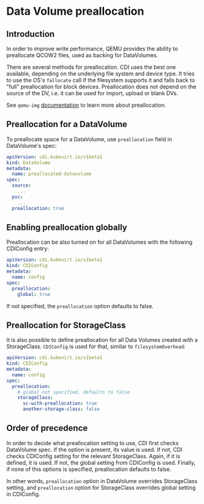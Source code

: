 # Data Volume preallocation

## Introduction

In order to improve write performance, QEMU provides the ability to preallocate QCOW2 files, used
as backing for DataVolumes.

There are several methods for preallocation. CDI uses the best one available, depending on the
underlying file system and device type. It tries to use the OS's `fallocate` call if the filesystem
supports it and falls back to "full" preallocation for block devices. Preallocation does not depend
on the source of the DV, i.e. it can be used for import, upload or blank DVs.

See `qemu-img` [documentation](https://qemu.readthedocs.io/en/latest/system/images.html) to learn
more about preallocation.

## Preallocation for a DataVolume

To preallocate space for a DataVolume, use `preallocation` field in DataVolume's spec:

```yaml
apiVersion: cdi.kubevirt.io/v1beta1
kind: DataVolume
metadata:
  name: preallocated-datavolume
spec:
  source:
    ...
  pvc:
    ...
  preallocation: true
```

## Enabling preallocation globally

Preallocation can be also turned on for all DataVolumes with the following CDIConfig entry:

```yaml
apiVersion: cdi.kubevirt.io/v1beta1
kind: CDIConfig
metadata:
  name: config
spec:
  preallocation:
    global: true
```

If not specified, the `preallocation` option defaults to false.

## Preallocation for StorageClass

It is also possible to define preallocation for all Data Volumes created with a StorageClass.
`CDIConfig` is used for that, similar to `filesystemOverhead`:

```yaml
apiVersion: cdi.kubevirt.io/v1beta1
kind: CDIConfig
metadata:
  name: config
spec:
  preallocation:
    # global not specified, defaults to false
    storageClass:
      sc-with-preallocation: true
      another-storage-class: false
```

## Order of precedence

In order to decide what preallocation setting to use, CDI first checks DataVolume spec. If the
option is present, its value is used. If not, CDI checks CDIConfig setting for the relevant
StorageClass. Again, if it is defined, it is used. If not, the global setting from CDIConfig
is used. Finally, if none of this options is specified, preallocation defaults to false.

In other words, `preallocation` option in DataVolume overrides StorageClass setting, and
`preallocation` option for StorageClass overrides global setting in CDIConfig.